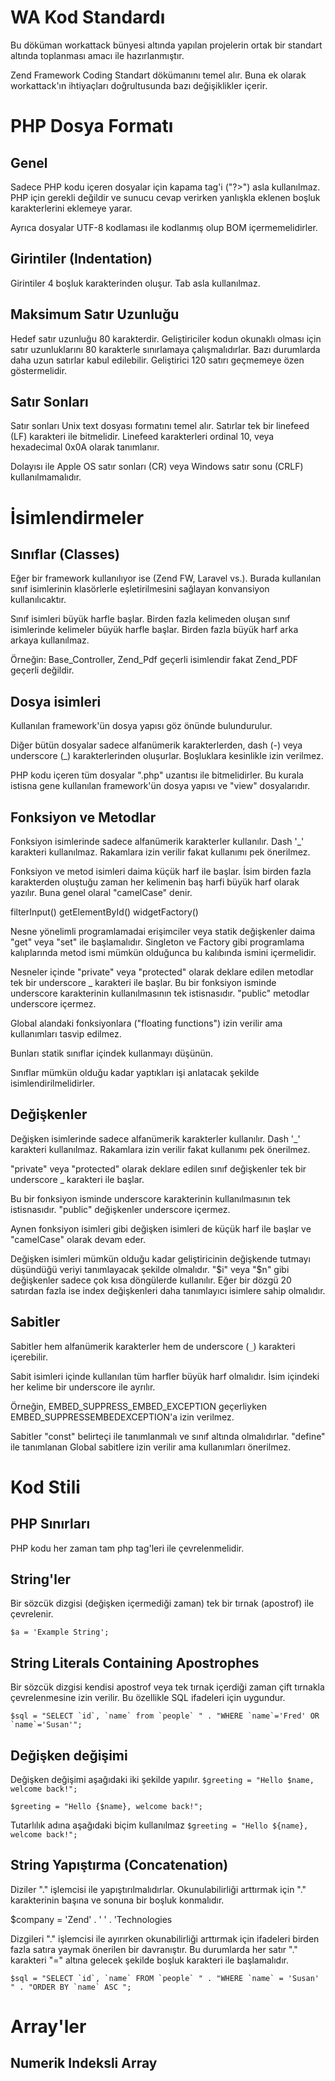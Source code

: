 WA Kod Standardı
==========

Bu döküman workattack bünyesi altında yapılan projelerin ortak bir standart altında toplanması amacı ile hazırlanmıştır. 

Zend Framework Coding Standart dökümanını temel alır. Buna ek olarak workattack'ın ihtiyaçları doğrultusunda bazı değişiklikler içerir.

PHP Dosya Formatı
===

Genel
---
Sadece PHP kodu içeren dosyalar için kapama tag'i ("?>") asla kullanılmaz. PHP için gerekli değildir ve sunucu cevap verirken yanlışkla eklenen boşluk karakterlerini eklemeye yarar.

Ayrıca dosyalar UTF-8 kodlaması ile kodlanmış olup BOM içermemelidirler.

Girintiler (Indentation)
---
Girintiler 4 boşluk karakterinden oluşur. Tab asla kullanılmaz.

Maksimum Satır Uzunluğu
---
Hedef satır uzunluğu 80 karakterdir. Geliştiriciler kodun okunaklı olması için satır uzunluklarını 80 karakterle sınırlamaya çalışmalıdırlar. Bazı durumlarda daha uzun satırlar kabul edilebilir. Geliştirici 120 satırı geçmemeye özen göstermelidir.

Satır Sonları
---
Satır sonları Unix text dosyası formatını temel alır. Satırlar tek bir linefeed (LF) karakteri ile bitmelidir. Linefeed karakterleri ordinal 10, veya hexadecimal 0x0A olarak tanımlanır.

Dolayısı ile Apple OS satır sonları (CR) veya Windows satır sonu (CRLF) kullanılmamalıdır.

İsimlendirmeler
===
Sınıflar (Classes)
---
Eğer bir framework kullanılıyor ise (Zend FW, Laravel vs.). Burada kullanılan sınıf isimlerinin klasörlerle eşletirilmesini sağlayan konvansiyon kullanılıcaktır.

Sınıf isimleri büyük harfle başlar. Birden fazla kelimeden oluşan sınıf isimlerinde kelimeler büyük harfle başlar. Birden fazla büyük harf arka arkaya kullanılmaz.

Örneğin:
Base_Controller, Zend_Pdf geçerli isimlendir fakat Zend_PDF geçerli değildir.

Dosya isimleri
---
Kullanılan framework'ün dosya yapısı göz önünde bulundurulur. 

Diğer bütün dosyalar sadece alfanümerik karakterlerden, dash (-) veya underscore (_) karakterlerinden oluşurlar. Boşluklara kesinlikle izin verilmez.

PHP kodu içeren tüm dosyalar ".php" uzantısı ile bitmelidirler. Bu kurala istisna gene kullanılan framework'ün dosya yapısı ve "view" dosyalarıdır.

Fonksiyon ve Metodlar
---
Fonksiyon isimlerinde sadece alfanümerik karakterler kullanılır. Dash '_' karakteri kullanılmaz. Rakamlara izin verilir fakat kullanımı pek önerilmez.

Fonksiyon ve metod isimleri daima küçük harf ile başlar. İsim birden fazla karakterden oluştuğu zaman her kelimenin baş harfi büyük harf olarak yazılır. Buna genel olaral "camelCase" denir.

filterInput()
getElementById()
widgetFactory()

Nesne yönelimli programlamadai erişimciler veya statik değişkenler daima "get" veya "set" ile başlamalıdır. Singleton ve Factory gibi programlama kalıplarında metod ismi mümkün olduğunca bu kalıbında ismini içermelidir.

Nesneler içinde "private" veya "protected" olarak deklare edilen metodlar tek bir underscore _ karakteri ile başlar. Bu bir fonksiyon isminde underscore karakterinin kullanılmasının tek istisnasıdır. "public" metodlar underscore içermez.

Global alandaki fonksiyonlara ("floating functions") izin verilir ama kullanımları tasvip edilmez.

Bunları statik sınıflar içindek kullanmayı düşünün.

Sınıflar mümkün olduğu kadar yaptıkları işi anlatacak şekilde isimlendirilmelidirler.

Değişkenler
---
Değişken isimlerinde sadece alfanümerik karakterler kullanılır. Dash '_' karakteri kullanılmaz. Rakamlara izin verilir fakat kullanımı pek önerilmez.

"private" veya "protected" olarak deklare edilen sınıf değişkenler tek bir underscore _ karakteri ile başlar.

Bu bir fonksiyon isminde underscore karakterinin kullanılmasının tek istisnasıdır. "public" değişkenler underscore içermez.

Aynen fonksiyon isimleri gibi değişken isimleri de küçük harf ile başlar ve "camelCase" olarak devam eder.

Değişken isimleri mümkün olduğu kadar geliştiricinin değişkende tutmayı düşündüğü veriyi tanımlayacak şekilde olmalıdır. "$i" veya "$n" gibi değişkenler sadece çok kısa döngülerde kullanılır. Eğer bir dözgü 20 satırdan fazla ise index değişkenleri daha tanımlayıcı isimlere sahip olmalıdır.

Sabitler
---
Sabitler hem alfanümerik karakterler hem de underscore (`_`) karakteri içerebilir.

Sabit isimleri içinde kullanılan tüm harfler büyük harf olmalıdır. İsim içindeki her kelime bir underscore ile ayrılır.

Örneğin, EMBED_SUPPRESS_EMBED_EXCEPTION geçerliyken  EMBED_SUPPRESSEMBEDEXCEPTION'a izin verilmez.

Sabitler "const" belirteçi ile tanımlanmalı ve sınıf altında olmalıdırlar. "define" ile tanımlanan Global sabitlere izin verilir ama kullanımları önerilmez.

Kod Stili
===
PHP Sınırları 
---
PHP kodu her zaman tam php tag'leri ile çevrelenmelidir.
<?php
 
?>
String'ler
---
Bir sözcük dizgisi (değişken içermediği zaman) tek bir tırnak (apostrof) ile çevrelenir.

`$a = 'Example String';`

String Literals Containing Apostrophes
---

Bir sözcük dizgisi kendisi apostrof veya tek tırnak içerdiği zaman çift tırnakla çevrelenmesine izin verilir. Bu özellikle SQL ifadeleri için uygundur.

```$sql = "SELECT `id`, `name` from `people` "
     . "WHERE `name`='Fred' OR `name`='Susan'";```

Değişken değişimi
---
Değişken değişimi aşağıdaki iki şekilde yapılır.
`$greeting = "Hello $name, welcome back!";`
 
`$greeting = "Hello {$name}, welcome back!";`

Tutarlılık adına aşağıdaki biçim kullanılmaz
`$greeting = "Hello ${name}, welcome back!";`

String Yapıştırma (Concatenation)
---
Diziler "." işlemcisi ile yapıştırılmalıdırlar. Okunulabilirliği arttırmak için "." karakterinin başına ve sonuna bir boşluk konmalıdır. 

$company = 'Zend' . ' ' . 'Technologies

Dizgileri "." işlemcisi ile ayırırken okunabilirliği arttırmak için ifadeleri birden fazla satıra yaymak önerilen bir davranıştır. Bu durumlarda her satır "." karakteri "=" altına gelecek şekilde boşluk karakteri ile başlamalıdır.

```$sql = "SELECT `id`, `name` FROM `people` "
     . "WHERE `name` = 'Susan' "
     . "ORDER BY `name` ASC ";```
     
     
Array'ler
===
Numerik Indeksli Array
---